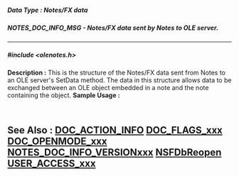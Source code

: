 ##### Data Type : Notes/FX data
##### NOTES_DOC_INFO_MSG - Notes/FX data sent by Notes to OLE server.
---
##### #include <olenotes.h>
**Description :**
This is the structure of the Notes/FX data sent from Notes to an OLE server's 
SetData method.  The data in this structure allows data to be exchanged between 
an OLE object embedded in a note and the note containing the object.
**Sample Usage :**
```
 
```
**See Also :**
[DOC_ACTION_INFO](D:/md_files/DOC_ACTION_INFO.md)
[DOC_FLAGS_xxx](D:/md_files/DOC_FLAGS_xxx.md)
[DOC_OPENMODE_xxx](D:/md_files/DOC_OPENMODE_xxx.md)
[NOTES_DOC_INFO_VERSIONxxx](D:/md_files/NOTES_DOC_INFO_VERSIONxxx.md)
[NSFDbReopen](D:/md_files/NSFDbReopen.md)
[USER_ACCESS_xxx](D:/md_files/USER_ACCESS_xxx.md)
---
